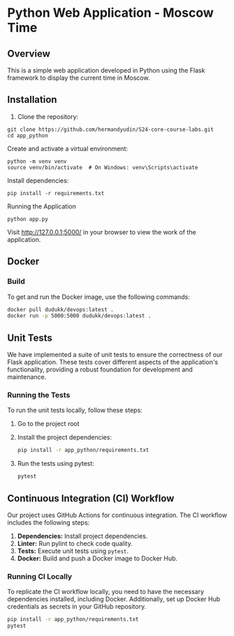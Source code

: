 # Python Web Application - Moscow Time

## Overview

This is a simple web application developed in Python using the Flask framework to display the current time in Moscow.

## Installation

1. Clone the repository:

```
git clone https://github.com/hermandyudin/S24-core-course-labs.git
cd app_python
```

Create and activate a virtual environment:

```
python -m venv venv
source venv/bin/activate  # On Windows: venv\Scripts\activate
```

Install dependencies:

```
pip install -r requirements.txt
```

Running the Application

```
python app.py
```

Visit http://127.0.0.1:5000/ in your browser to view the work of the application.

## Docker

### Build

To get and run the Docker image, use the following commands:

```bash
docker pull dudukk/devops:latest .
docker run -p 5000:5000 dudukk/devops:latest .
```

## Unit Tests

We have implemented a suite of unit tests to ensure the correctness of our Flask application. These tests cover
different aspects of the application's functionality, providing a robust foundation for development and maintenance.

### Running the Tests

To run the unit tests locally, follow these steps:

1. Go to the project root

2. Install the project dependencies:
   ```bash
   pip install -r app_python/requirements.txt
3. Run the tests using pytest:
   ```bash
   pytest

## Continuous Integration (CI) Workflow

Our project uses GitHub Actions for continuous integration. The CI workflow includes the following steps:

1. **Dependencies:** Install project dependencies.
2. **Linter:** Run pylint to check code quality.
3. **Tests:** Execute unit tests using `pytest`.
4. **Docker:** Build and push a Docker image to Docker Hub.

### Running CI Locally

To replicate the CI workflow locally, you need to have the necessary dependencies installed, including Docker.
Additionally, set up Docker Hub credentials as secrets in your GitHub repository.

```bash
pip install -r app_python/requirements.txt
pytest
```